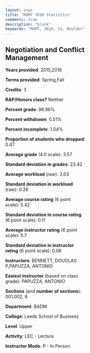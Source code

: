 ```yaml
---
layout: page
title: "MGMT 3010 Statistics"
comments: true
description: "blank"
keywords: "MGMT, 3010, CU, Boulder"
--- 
```

<head>
<script src="https://ajax.googleapis.com/ajax/libs/jquery/2.1.3/jquery.min.js"></script>
<script src="https://dl.dropboxusercontent.com/s/pc42nxpaw1ea4o9/highcharts.js?dl=0"></script>
<!-- <script src="../assets/js/highcharts.js"></script> -->
<style type="text/css">@font-face {
	font-family: "Bebas Neue";
	src: url(https://www.filehosting.org/file/details/544349/BebasNeue%20Regular.otf) format("opentype");
	}
	h1.Bebas { 
		font-family: "Bebas Neue", Verdana, Tahoma;
	}
</style>
</head>
<body>
	<div id="container" style="float: right; width: 45%; height: 88%; margin-left: 2.5%; margin-right: 2.5%;"></div>
	<script language="JavaScript">
		$(document).ready(function() {
		var chart = {type: 'column'};
		var title = {text: 'Grade Distribution'};
		var xAxis = {categories: ['A','B','C','D','F'],crosshair: true};
		var yAxis = {min: 0,title: {text: 'Percentage'}};
		var tooltip = {headerFormat: '<center><b><span style="font-size:20px">{point.key}</span></b></center>',
		               pointFormat: '<td style="padding:0"><b>{point.y:.1f}%</b></td>',
		               footerFormat: '</table>',shared: true,useHTML: true};
		var plotOptions = {column: {pointPadding: 0.0,borderWidth: 0}};  
		var credits = {enabled: false};var series= [{name: 'Percent',data: [78.1,20.0,1.43,0.0,0.48,]}];
		var json = {};
		json.chart = chart;
		json.title = title;
		json.tooltip = tooltip;
		json.xAxis = xAxis;
		json.yAxis = yAxis;  
		json.series = series;
		json.plotOptions = plotOptions;  
		json.credits = credits;
		$('#container').highcharts(json);
	});
	</script>
</body>
			   
## Negotiation and Conflict Management

**Years provided**: 2015,2016

**Terms provided**: Spring,Fall

**Credits**: 3

**RAP/Honors class?** Neither

**Percent grade**: 98.96%

**Percent withdrawn**: 0.51%

**Percent incomplete**: 1.04%

**Proportion of students who dropped**: 0.47

**Average grade** (4.0 scale): 3.57

**Standard deviation in grades**: 23.42

**Average workload** (raw): 2.03

**Standard deviation in workload** (raw): 0.26

**Average course rating** (6 point scale): 5.42

**Standard deviation in course rating** (6 point scale): 0.11

**Average instructor rating** (6 point scale): 5.7

**Standard deviation in instructor rating** (6 point scale): 0.08

**Instructors**: BENNETT, DOUGLAS P,PAPUZZA, ANTONIO

**Easiest instructor** (based on class grade): PAPUZZA, ANTONIO

**Sections** (and **number of sections**): 001,002, 6

**Department**: BADM

**College**: Leeds School of Business

**Level**: Upper

**Activity**: LEC - Lecture

**Instructor Mode**: P  - In Person